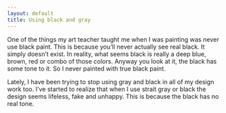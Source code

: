 ```yaml
---
layout: default
title: Using black and gray
---
```


One of the things my art teacher taught me when I was painting was never use black paint. This is because you&rsquo;ll never actually see real black. It simply doesn&rsquo;t exist. In reality, what seems black is really a deep blue, brown, red or combo of those colors. Anyway you look at it, the black has some tone to it. So I never painted with true black paint.

Lately, I have been trying to stop using gray and black in all of my design work too. I&rsquo;ve started to realize that when I use strait gray or black the design seems lifeless, fake and unhappy. This is because the black has no real tone.
